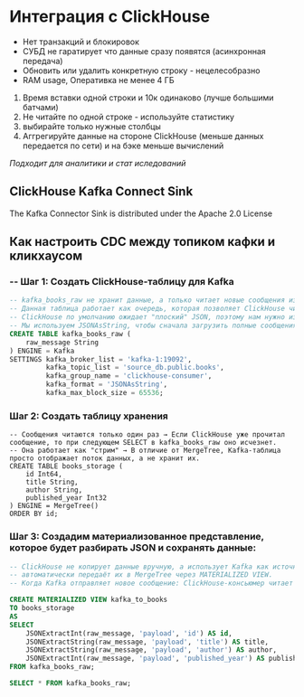 # Интеграция с ClickHouse 

- Нет транзакций и блокировок
- СУБД не гаратирует что данные сразу появятся (асинхронная передача)
- Обновить или удалить конкретную строку - нецелесобразно
- RAM usage, Оперативка не менее 4 ГБ

1. Время вставки одной строки и 10к одинаково (лучше большими батчами)
2. Не читайте по одной строке - используйте статистику
3. выбирайте только нужные столбцы
4. Аггрегируйте данные на стороне ClickHouse (меньше данных передается по сети) и на бэке меньше вычислений

_Подходит для аналитики и стат иследований_

## ClickHouse Kafka Connect Sink
The Kafka Connector Sink is distributed under the Apache 2.0 License

## Как настроить CDC между топиком кафки и кликхаусом

### -- Шаг 1: Создать ClickHouse-таблицу для Kafka
```sql
-- kafka_books_raw не хранит данные, а только читает новые сообщения из Kafka в реальном времени.
-- Данная таблица работает как очередь, которая позволяет ClickHouse читать данные из Kafka без внешних консьюмеров (Python, Java).
-- ClickHouse по умолчанию ожидает "плоский" JSON, поэтому нам нужно извлекать только payload
-- Мы используем JSONAsString, чтобы сначала загрузить полные сообщения, а потом парсить их:
CREATE TABLE kafka_books_raw (
    raw_message String
) ENGINE = Kafka
SETTINGS kafka_broker_list = 'kafka-1:19092',
         kafka_topic_list = 'source_db.public.books',
         kafka_group_name = 'clickhouse-consumer',
         kafka_format = 'JSONAsString',
         kafka_max_block_size = 65536;
```

### Шаг 2: Создать таблицу хранения
```
-- Сообщения читаются только один раз → Если ClickHouse уже прочитал сообщение, то при следующем SELECT в kafka_books_raw оно исчезнет.
-- Она работает как "стрим" → В отличие от MergeTree, Kafka-таблица просто отображает поток данных, а не хранит их.
CREATE TABLE books_storage (
    id Int64,
    title String,
    author String,
    published_year Int32
) ENGINE = MergeTree()
ORDER BY id;
```

### Шаг 3: Создадим материализованное представление, которое будет разбирать JSON и сохранять данные:

```sql
-- ClickHouse не копирует данные вручную, а использует Kafka как источник событий.
-- автоматически передаёт их в MergeTree через MATERIALIZED VIEW.
-- Когда Kafka отправляет новое сообщение: ClickHouse-консьюмер читает сообщение в kafka_books_raw

CREATE MATERIALIZED VIEW kafka_to_books
TO books_storage
AS
SELECT
    JSONExtractInt(raw_message, 'payload', 'id') AS id,
    JSONExtractString(raw_message, 'payload', 'title') AS title,
    JSONExtractString(raw_message, 'payload', 'author') AS author,
    JSONExtractInt(raw_message, 'payload', 'published_year') AS published_year
FROM kafka_books_raw;

SELECT * FROM kafka_books_raw;
```


